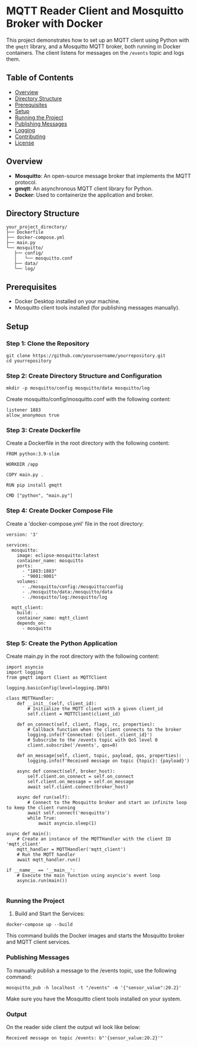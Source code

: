 # MQTT Reader Client and Mosquitto Broker with Docker

This project demonstrates how to set up an MQTT client using Python with the `gmqtt` library, and a Mosquitto MQTT broker, both running in Docker containers. The client listens for messages on the `/events` topic and logs them.

## Table of Contents

- [Overview](#overview)
- [Directory Structure](#directory-structure)
- [Prerequisites](#prerequisites)
- [Setup](#setup)
- [Running the Project](#running-the-project)
- [Publishing Messages](#publishing-messages)
- [Logging](#logging)
- [Contributing](#contributing)
- [License](#license)

## Overview

- **Mosquitto**: An open-source message broker that implements the MQTT protocol.
- **gmqtt**: An asynchronous MQTT client library for Python.
- **Docker**: Used to containerize the application and broker.

## Directory Structure
```commandline
your_project_directory/
├── Dockerfile
├── docker-compose.yml
├── main.py
└── mosquitto/
   ├── config/
   │   └── mosquitto.conf
   ├── data/
   └── log/
```



## Prerequisites

- Docker Desktop installed on your machine.
- Mosquitto client tools installed (for publishing messages manually).

## Setup

### Step 1: Clone the Repository

```
git clone https://github.com/yourusername/yourrepository.git
cd yourrepository
```
### Step 2: Create Directory Structure and Configuration

```commandline
mkdir -p mosquitto/config mosquitto/data mosquitto/log
```
Create mosquitto/config/mosquitto.conf with the following content:
```commandline
listener 1883
allow_anonymous true
```
### Step 3: Create Dockerfile
Create a Dockerfile in the root directory with the following content:

```commandline
FROM python:3.9-slim

WORKDIR /app

COPY main.py .

RUN pip install gmqtt

CMD ["python", "main.py"]
```

### Step 4: Create Docker Compose File
Create a 'docker-compose.yml' file in the root directory:

```commandline
version: '3'

services:
  mosquitto:
    image: eclipse-mosquitto:latest
    container_name: mosquitto
    ports:
      - "1883:1883"
      - "9001:9001"
    volumes:
      - ./mosquitto/config:/mosquitto/config
      - ./mosquitto/data:/mosquitto/data
      - ./mosquitto/log:/mosquitto/log

  mqtt_client:
    build: .
    container_name: mqtt_client
    depends_on:
      - mosquitto
```

### Step 5: Create the Python Application
Create main.py in the root directory with the following content:

```commandline
import asyncio
import logging
from gmqtt import Client as MQTTClient

logging.basicConfig(level=logging.INFO)

class MQTTHandler:
    def __init__(self, client_id):
        # Initialize the MQTT client with a given client_id
        self.client = MQTTClient(client_id)

    def on_connect(self, client, flags, rc, properties):
        # Callback function when the client connects to the broker
        logging.info(f'Connected: {client._client_id}')
        # Subscribe to the /events topic with QoS level 0
        client.subscribe('/events', qos=0)

    def on_message(self, client, topic, payload, qos, properties):
        logging.info(f'Received message on topic {topic}: {payload}')

    async def connect(self, broker_host):
        self.client.on_connect = self.on_connect
        self.client.on_message = self.on_message
        await self.client.connect(broker_host)

    async def run(self):
        # Connect to the Mosquitto broker and start an infinite loop to keep the client running
        await self.connect('mosquitto')
        while True:
            await asyncio.sleep(1)

async def main():
    # Create an instance of the MQTTHandler with the client ID 'mqtt_client'
    mqtt_handler = MQTTHandler('mqtt_client')
    # Run the MQTT handler
    await mqtt_handler.run()

if __name__ == '__main__':
    # Execute the main function using asyncio's event loop
    asyncio.run(main())


```

### Running the Project
1. Build and Start the Services:
```commandline
docker-compose up --build
```
This command builds the Docker images and starts the Mosquitto broker and MQTT client services.

### Publishing Messages
To manually publish a message to the /events topic, use the following command:
```commandline
mosquitto_pub -h localhost -t "/events" -m '{"sensor_value":20.2}'
```
Make sure you have the Mosquitto client tools installed on your system.

### Output
On the reader side client the output wil look like below:
```commandline
Received message on topic /events: b"'{sensor_value:20.2}'"
```
